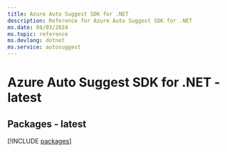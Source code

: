```yaml
---
title: Azure Auto Suggest SDK for .NET
description: Reference for Azure Auto Suggest SDK for .NET
ms.date: 04/03/2024
ms.topic: reference
ms.devlang: dotnet
ms.service: autosuggest
---
```

# Azure Auto Suggest SDK for .NET - latest
## Packages - latest
[!INCLUDE [packages](auto-suggest-index.md)]